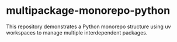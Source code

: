 # multipackage-monorepo-python
This repository demonstrates a Python monorepo structure using uv workspaces to manage multiple interdependent packages.
